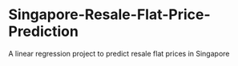 # Singapore-Resale-Flat-Price-Prediction

A linear regression project to predict resale flat prices in Singapore
